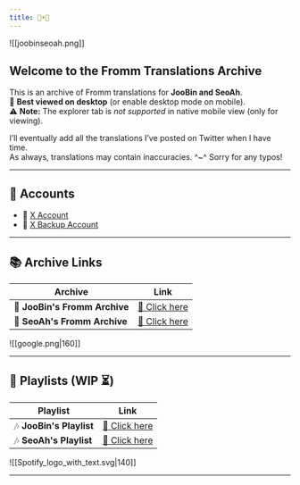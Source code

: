 ```yaml
---
title: 🐣☀️🦭
---
```


![[joobinseoah.png]]

## **Welcome to the Fromm Translations Archive**
This is an archive of Fromm translations for **JooBin and SeoAh**.  
🔹 **Best viewed on desktop** (or enable desktop mode on mobile).  
⚠️ **Note:** The explorer tab is *not supported* in native mobile view (only for viewing).  

I’ll eventually add all the translations I’ve posted on Twitter when I have time.  
As always, translations may contain inaccuracies. ^~^ Sorry for any typos!  

___

## **📌 Accounts**
- 🔗 [X Account](https://x.com/bossbabyjoobin)  
- 🔗 [X Backup Account](https://x.com/crybabyjoobin)  

___

## **📚 Archive Links**

| Archive | Link |
|---------|------|
| 📝 **JooBin's Fromm Archive** | [🔗 Click here](https://bit.ly/JooBin-s18) |
| 📝 **SeoAh's Fromm Archive** | [🔗 Click here](https://bit.ly/SeoAh-s23) |

![[google.png|160]]

___

## **🎵 Playlists (WIP ⏳)**

| Playlist | Link |
|----------|------|
| 🎶 **JooBin's Playlist** | [🔗 Click here](https://open.spotify.com/playlist/6LvVrn9f1GD9MqBYBALmiH?si=9j0ghErWRIOu9YQD90uSvw) |
| 🎶 **SeoAh's Playlist** | [🔗 Click here](https://open.spotify.com/playlist/0hb43YymGmg7vPdjS2NQcC?si=DsFWEFw1RgOAFYQKcsIPMA) |

![[Spotify_logo_with_text.svg|140]]

___


